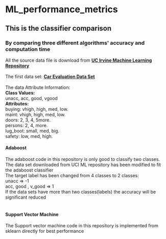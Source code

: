 # ML_performance_metrics
## This is the classifier comparison 
### By comparing three different algorithms' accuracy and computation time
All the source data file is download from __[UC Irvine Machine Learning Repository](https://archive.ics.uci.edu/ml/index.php "UCI ML Respository Home Page")__ <br><br>
The first data set: __[Car Evaluation Data Set](https://archive.ics.uci.edu/ml/datasets/Car+Evaluation)__
<br><br> 
The data Attribute Information:<br>
__Class Values:__<br>
unacc, acc, good, vgood<br>
__Attributes:__<br>
buying: vhigh, high, med, low.<br>
maint: vhigh, high, med, low.<br>
doors: 2, 3, 4, 5more.<br>
persons: 2, 4, more.<br>
lug_boot: small, med, big.<br>
safety: low, med, high.<br>
 
#### __Adaboost__
The adaboost code in this repository is only good to classify two classes.
<br>
The data set downloaded from UCI ML repository has been modified to fit the adaboost classifier 
<br>
The target label has been changed from 4 classes to 2 classes:
<br>
unacc => -1
<br>
acc, good , v_good => 1
<br>
If the data sets have more than two classes(labels) the accuracy will be significant reduced
<br><br> 
#### __Support Vector Machine__
The Support vector machine code in this repository is implemented from sklearn directly for best performance
